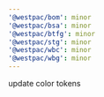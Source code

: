 ```yaml
---
'@westpac/bom': minor
'@westpac/bsa': minor
'@westpac/btfg': minor
'@westpac/stg': minor
'@westpac/wbc': minor
'@westpac/wbg': minor
---
```


update color tokens
